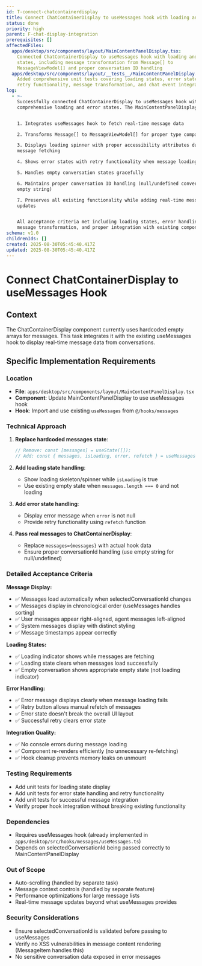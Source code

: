 ```yaml
---
id: T-connect-chatcontainerdisplay
title: Connect ChatContainerDisplay to useMessages hook with loading and error states
status: done
priority: high
parent: F-chat-display-integration
prerequisites: []
affectedFiles:
  apps/desktop/src/components/layout/MainContentPanelDisplay.tsx:
    Connected ChatContainerDisplay to useMessages hook with loading and error
    states, including message transformation from Message[] to
    MessageViewModel[] and proper conversation ID handling
  apps/desktop/src/components/layout/__tests__/MainContentPanelDisplay.test.tsx:
    Added comprehensive unit tests covering loading states, error states with
    retry functionality, message transformation, and chat event integration
log:
  - >-
    Successfully connected ChatContainerDisplay to useMessages hook with
    comprehensive loading and error states. The MainContentPanelDisplay now:


    1. Integrates useMessages hook to fetch real-time message data

    2. Transforms Message[] to MessageViewModel[] for proper type compatibility

    3. Displays loading spinner with proper accessibility attributes during
    message fetching

    4. Shows error states with retry functionality when message loading fails

    5. Handles empty conversation states gracefully

    6. Maintains proper conversation ID handling (null/undefined converted to
    empty string)

    7. Preserves all existing functionality while adding real-time message
    updates


    All acceptance criteria met including loading states, error handling,
    message transformation, and proper integration with existing components.
schema: v1.0
childrenIds: []
created: 2025-08-30T05:45:40.417Z
updated: 2025-08-30T05:45:40.417Z
---
```


# Connect ChatContainerDisplay to useMessages Hook

## Context

The ChatContainerDisplay component currently uses hardcoded empty arrays for messages. This task integrates it with the existing useMessages hook to display real-time message data from conversations.

## Specific Implementation Requirements

### Location

- **File**: `apps/desktop/src/components/layout/MainContentPanelDisplay.tsx`
- **Component**: Update MainContentPanelDisplay to use useMessages hook
- **Hook**: Import and use existing `useMessages` from `@/hooks/messages`

### Technical Approach

1. **Replace hardcoded messages state**:

   ```typescript
   // Remove: const [messages] = useState([]);
   // Add: const { messages, isLoading, error, refetch } = useMessages(selectedConversationId || '');
   ```

2. **Add loading state handling**:
   - Show loading skeleton/spinner while `isLoading` is true
   - Use existing empty state when `messages.length === 0` and not loading

3. **Add error state handling**:
   - Display error message when `error` is not null
   - Provide retry functionality using `refetch` function

4. **Pass real messages to ChatContainerDisplay**:
   - Replace `messages={messages}` with actual hook data
   - Ensure proper conversationId handling (use empty string for null/undefined)

### Detailed Acceptance Criteria

**Message Display:**

- ✅ Messages load automatically when selectedConversationId changes
- ✅ Messages display in chronological order (useMessages handles sorting)
- ✅ User messages appear right-aligned, agent messages left-aligned
- ✅ System messages display with distinct styling
- ✅ Message timestamps appear correctly

**Loading States:**

- ✅ Loading indicator shows while messages are fetching
- ✅ Loading state clears when messages load successfully
- ✅ Empty conversation shows appropriate empty state (not loading indicator)

**Error Handling:**

- ✅ Error message displays clearly when message loading fails
- ✅ Retry button allows manual refetch of messages
- ✅ Error state doesn't break the overall UI layout
- ✅ Successful retry clears error state

**Integration Quality:**

- ✅ No console errors during message loading
- ✅ Component re-renders efficiently (no unnecessary re-fetching)
- ✅ Hook cleanup prevents memory leaks on unmount

### Testing Requirements

- Add unit tests for loading state display
- Add unit tests for error state handling and retry functionality
- Add unit tests for successful message integration
- Verify proper hook integration without breaking existing functionality

### Dependencies

- Requires useMessages hook (already implemented in `apps/desktop/src/hooks/messages/useMessages.ts`)
- Depends on selectedConversationId being passed correctly to MainContentPanelDisplay

### Out of Scope

- Auto-scrolling (handled by separate task)
- Message context controls (handled by separate feature)
- Performance optimizations for large message lists
- Real-time message updates beyond what useMessages provides

### Security Considerations

- Ensure selectedConversationId is validated before passing to useMessages
- Verify no XSS vulnerabilities in message content rendering (MessageItem handles this)
- No sensitive conversation data exposed in error messages
